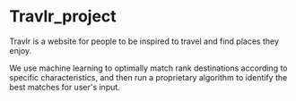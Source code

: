 Travlr_project
==============

Travlr is a website for people to be inspired to travel and find places they enjoy. 

We use machine learning to optimally match rank destinations according to specific characteristics, and then run a proprietary algorithm to identify the best matches for user's input. 
